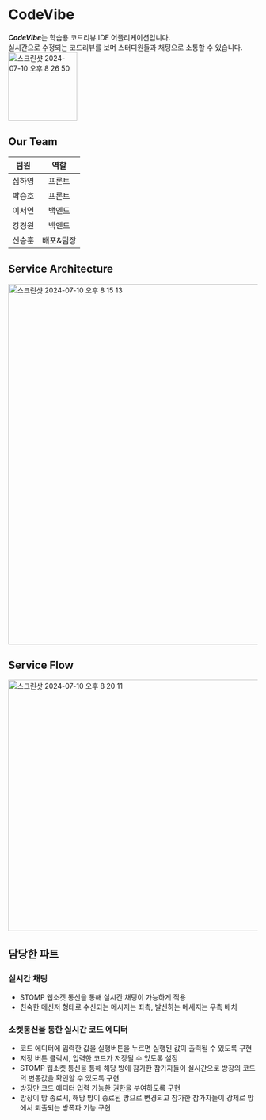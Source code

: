 # CodeVibe
***CodeVibe***는 학습용 코드리뷰 IDE 어플리케이션입니다.<br/>
실시간으로 수정되는 코드리뷰를 보며 스터디원들과 채팅으로 소통할 수 있습니다. <br/>
<img width="139" alt="스크린샷 2024-07-10 오후 8 26 50" src="https://github.com/passion-mansour/passion-mansour-teambeam-frontend/assets/76105226/f8425252-6428-43a6-81aa-6c0774444d17">

## Our Team
|팀원|역할|
|:-:|:-:|
|심하영|프론트|
|박승호|프론트|
|이서연|백엔드|
|강경원|백엔드|
|신승훈|배포&팀장|

## Service Architecture
<img width="728" alt="스크린샷 2024-07-10 오후 8 15 13" src="https://github.com/passion-mansour/passion-mansour-teambeam-frontend/assets/76105226/d17cb7a8-55c5-4940-9c8b-c3ac31aed7ec">

## Service Flow
<img width="507" alt="스크린샷 2024-07-10 오후 8 20 11" src="https://github.com/passion-mansour/passion-mansour-teambeam-frontend/assets/76105226/abec1b35-1d21-4ad2-a8b2-6782962d5b19">

## 담당한 파트
### 실시간 채팅
- STOMP 웹소켓 통신을 통해 실시간 채팅이 가능하게 적용
- 친숙한 메신저 형태로 수신되는 메시지는 좌측, 발신하는 메세지는 우측 배치
### 소켓통신을 통한 실시간 코드 에디터
- 코드 에디터에 입력한 값을 실행버튼을 누르면 실행된 값이 출력될 수 있도록 구현
- 저장 버튼 클릭시, 입력한 코드가 저장될 수 있도록 설정
- STOMP 웹소켓 통신을 통해 해당 방에 참가한 참가자들이 실시간으로 방장의 코드의 변동값을 확인할 수 있도록 구현
- 방장만 코드 에디터 입력 가능한 권한을 부여하도록 구현
- 방장이 방 종료시, 해당 방이 종료된 방으로 변경되고 참가한 참가자들이 강제로 방에서 퇴출되는 방폭파 기능 구현
